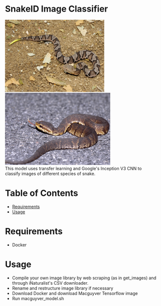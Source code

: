 # SnakeID Image Classifier
<div>
  <img src="snake_images/1.jpeg" width="328" height="238"/>
  <img src="snake_images/2.jpeg" width="348" height="238"/>
</div>
This model uses transfer learning and Google's Inception V3 CNN to classify images of different species of snake.

# Table of Contents
* [Requirements](#requirements)
* [Usage](#usage)

# <a name="requirements"></a>Requirements
* Docker

# <a name="usage"></a>Usage
* Compile your own image library by web scraping (as in get_images) and through iNaturalist's CSV downloader.
* Rename and restructure image library if necessary
* Download Docker and download Macguyver Tensorflow image
* Run macguyver_model.sh

